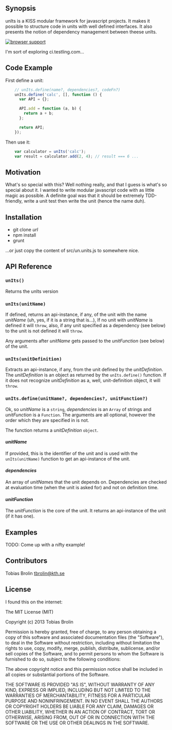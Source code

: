 ## Synopsis

unIts is a KISS modular framework for javascript projects. It makes it possible to
structure code in units with well defined interfaces. It also presents the
notion of dependency management between theese unIts.

[![browser support](https://ci.testling.com/tbrolin/unIts.png)](https://ci.testling.com/tbrolin/unIts)

I'm sort of exploring ci.testling.com...

## Code Example

First define a unit:

```javascript
    // unIts.define(name?, dependencies?, codeFn?)
    unIts.define('calc', [], function () {
      var API = {};

      API.add = function (a, b) {
        return a + b;
      };

      return API;
    });
```

Then use it:

```javascript
    var calculator = unIts('calc');
    var result = calculator.add(2, 4); // result === 6 ...
```

## Motivation

What's so special with this? Well nothing really, and that I guess is what's so
special about it. I wanted to write modular javascript code with as little magic
as possible. A definite goal was that it should be extremely TDD-friendly, write
a unit test then write the unit (hence the name duh).

## Installation

- git clone *url*
- npm install
- grunt

...or just copy the content of src/un.units.js to somewhere nice.

## API Reference

### `unIts()`

Returns the unIts version

### `unIts(unitName)`

If defined, returns an api-instance, if any, of the unit with the name *unitName* (uh, yes,
if it is a string that is...), If no unit with *unitName* is defined it will `throw`, also,
if any unit specified as a dependency (see below) to the unit is not defined it will
`throw`.

Any arguments after *unitName* gets passed to the *unitFunction* (see below) of the unit.

### `unIts(unitDefinition)`

Extracts an api-instance, if any, from the unit defined by the *unitDefinition*. The
*unitDefinition* is an object as returned by the `unIts.define()` function. If
it does not recognize *unitDefinition* as a, well, unit-definition object, it
will `throw`.

### `unIts.define(unitName?, dependencies?, unitFunction?)`

Ok, so *unitName* is a `string`, *dependencies* is an `Array` of strings and
*unitFunction* is a `Function`. The arguments are all optional, however the
order which they are specified in is not.

The function returns a *unitDefinition* `object`.

#### *unitName*

If provided, this is the identifier of the unit and is used with the `unIts(unitName)`
function to get an api-instance of the unit.

#### *dependencies*

An array of *unitName*s that the unit depends on. Dependencies are checked at evaluation
time (when the unit is asked for) and not on definition time.

#### *unitFunction*

The *unitFunction* is the core of the unit. It returns an api-instance of the unit
(if it has one).

## Examples

TODO: Come up with a nifty example!

## Contributors

Tobias Brolin tbrolin@kth.se

## License

I found this on the internet:

The MIT License (MIT)

Copyright (c) 2013 Tobias Brolin

Permission is hereby granted, free of charge, to any person obtaining a copy
of this software and associated documentation files (the "Software"), to deal
in the Software without restriction, including without limitation the rights
to use, copy, modify, merge, publish, distribute, sublicense, and/or sell
copies of the Software, and to permit persons to whom the Software is
furnished to do so, subject to the following conditions:

The above copyright notice and this permission notice shall be included in
all copies or substantial portions of the Software.

THE SOFTWARE IS PROVIDED "AS IS", WITHOUT WARRANTY OF ANY KIND, EXPRESS OR
IMPLIED, INCLUDING BUT NOT LIMITED TO THE WARRANTIES OF MERCHANTABILITY,
FITNESS FOR A PARTICULAR PURPOSE AND NONINFRINGEMENT. IN NO EVENT SHALL THE
AUTHORS OR COPYRIGHT HOLDERS BE LIABLE FOR ANY CLAIM, DAMAGES OR OTHER
LIABILITY, WHETHER IN AN ACTION OF CONTRACT, TORT OR OTHERWISE, ARISING FROM,
OUT OF OR IN CONNECTION WITH THE SOFTWARE OR THE USE OR OTHER DEALINGS IN
THE SOFTWARE.
